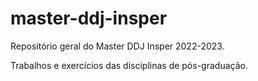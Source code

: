 # master-ddj-insper
Repositório geral do Master DDJ Insper 2022-2023.

Trabalhos e exercícios das disciplinas de pós-graduação.
